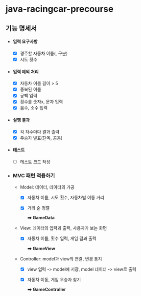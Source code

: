 # java-racingcar-precourse

## **기능 명세서**

- #### 입력 요구사항

  - [x] 경주할 자동차 이름(, 구분)
  - [x] 시도 횟수
- #### 입력 예외 처리
  - [x] 자동차 이름 길이 > 5
  - [x] 중복된 이름
  - [x] 공백 입력
  - [x] 횟수를 숫자x, 문자 입력
  - [x] 음수, 소수 입력
- #### 실행 결과
  - [x] 각 차수마다 결과 출력
  - [x] 우승자 발표(단독, 공동)
- #### 테스트 
  - [ ] 테스트 코드 작성


- ### MVC 패턴 적용하기
  - Model: 데이터, 데이터의 가공
    - [x] 자동차 이름, 시도 횟수, 자동차별 이동 거리
    - [x] 거리 순 정렬
    
      **⮕ GameData**
  - View: 데이터의 입력과 출력, 사용자가 보는 화면
    - [x] 자동차 이름, 횟수 입력, 게임 결과 출력

      **⮕ GameView**
  - Controller: model과 view의 연결, 변경 통지
    - [x] view 입력 -> model에 저장, model 데이터 -> view로 출력
    - [x] 자동차 이동, 게임 우승자 찾기
    
      **⮕ GameController**